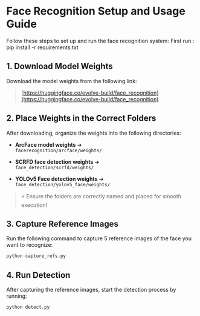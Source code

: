 # Face Recognition Setup and Usage Guide

Follow these steps to set up and run the face recognition system:
First run : pip install -r requirements.txt

## 1. Download Model Weights

Download the model weights from the following link:

> [https://huggingface.co/evolve-build/face_recognition](https://huggingface.co/evolve-build/face_recognition)

## 2. Place Weights in the Correct Folders

After downloading, organize the weights into the following directories:

- **ArcFace model weights** ➔  
  `facerecognition/arcface/weights/`
  
- **SCRFD face detection weights** ➔  
  `face_detection/scrfd/weights/`
  
- **YOLOv5 Face detection weights** ➔  
  `face_detection/yolov5_face/weights/`

> ⚡ Ensure the folders are correctly named and placed for smooth execution!

## 3. Capture Reference Images

Run the following command to capture 5 reference images of the face you want to recognize:

```bash
python capture_refs.py
```

## 4. Run Detection

After capturing the reference images, start the detection process by running:

```bash
python detect.py
```
